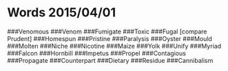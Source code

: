 # Words 2015/04/01

###Venomous
###Venom
###Fumigate
###Toxic
###Fugal [compare Prudent]
###Homespun
###Pristine
###Paralysis
###Oyster
###Mould
###Molten
###Niche
###Nicotine
###Maize
###Yolk
###Unify
###Myriad
###Falcon
###Hornbill
###Impetus
###Propel
###Contagious
###Propagate
###Counterpart
###Dietary
###Residue
###Cannibalism
